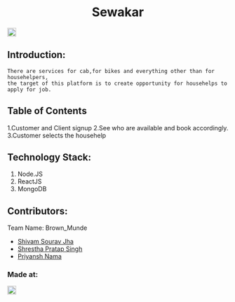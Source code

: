 <h1 align="center">Sewakar</h1>
<p align="center">
</p>

<a href="https://hack36.com"> <img src="http://bit.ly/BuiltAtHack36" height=20px> </a>

## Introduction:
    There are services for cab,for bikes and everything other than for househelpers,
    the target of this platform is to create opportunity for househelps to apply for job.
  
## Table of Contents 
 1.Customer and Client signup
 2.See who are available and book accordingly.
 3.Customer selects the househelp
## Technology Stack:
  1) Node.JS
  2) ReactJS
  3) MongoDB
## Contributors:

Team Name: Brown_Munde

* [Shivam Sourav Jha](https://github.com/shivamsouravjha)
* [Shrestha Pratap Singh](https://github.com/Shrestha25)
* [Priyansh Nama ](https://github.com/priyanshnama)
### Made at:
<a href="https://hack36.com"> <img src="http://bit.ly/BuiltAtHack36" height=20px> </a>
